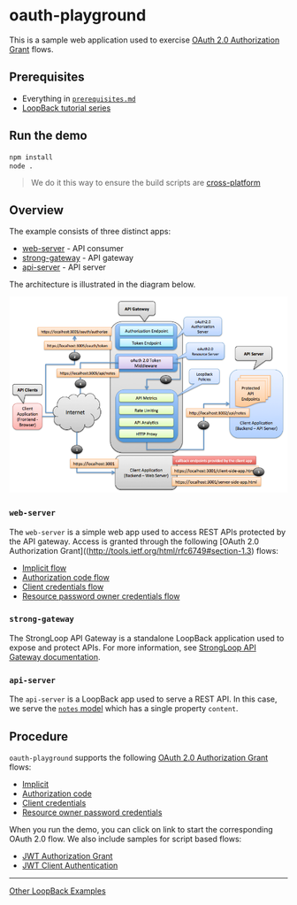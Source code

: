 # oauth-playground

This is a sample web application used to exercise [OAuth 2.0 Authorization Grant](http://tools.ietf.org/html/rfc6749#section-1.3)
flows.

## Prerequisites

- Everything in [`prerequisites.md`](docs/prerequisites.md)
- [LoopBack tutorial series](https://github.com/strongloop/loopback-example#tutorial-series)

## Run the demo

```
npm install
node .
```

> We do it this way to ensure the build scripts are [cross-platform](https://en.wikipedia.org/wiki/Cross-platform)

## Overview

The example consists of three distinct apps:

- [web-server](#web-server) - API consumer
- [strong-gateway](#strong-gateway) - API gateway
- [api-server](#api-server) - API server

The architecture is illustrated in the diagram below.

![architecture-diagram](doc/arch-diagram.png)

### `web-server`

The `web-server` is a simple web app used to access REST APIs protected by the
API gateway. Access is granted through the following [OAuth 2.0 Authorization
Grant]((http://tools.ietf.org/html/rfc6749#section-1.3) flows:

- [Implicit flow](http://docs.strongloop.com/display/LGW/Developer%27s+Guide#Developer'sGuide-Implicitgrant)
- [Authorization code flow](http://docs.strongloop.com/display/LGW/Developer%27s+Guide#Developer'sGuide-Authorizationcodegrant)
- [Client credentials flow](http://docs.strongloop.com/display/LGW/Developer%27s+Guide#Developer'sGuide-Clientcredentialsgrant)
- [Resource password owner credentials flow](http://docs.strongloop.com/display/LGW/Developer%27s+Guide#Developer'sGuide-Resourceownerpasswordcredentialsgrant)

### `strong-gateway`

The StrongLoop API Gateway is a standalone LoopBack application used to expose
and protect APIs. For more information, see [StrongLoop API Gateway documentation](http://docs.strongloop.com/display/LGW/StrongLoop+API+Gateway).

### `api-server`

The `api-server` is a LoopBack app used to serve a REST API. In this case, we
serve the [`notes` model](/api-server/common/models/note.json) which has a
single property `content`.

## Procedure

`oauth-playground` supports the following [OAuth 2.0 Authorization Grant](http://tools.ietf.org/html/rfc6749#section-1.3)
flows:

- [Implicit](http://docs.strongloop.com/display/LGW/Developer%27s+Guide#Developer%27sGuide-Implicitgrant)
- [Authorization code](http://docs.strongloop.com/display/LGW/Developer%27s+Guide#Developer%27sGuide-Authorizationcodegrant)
- [Client credentials](http://docs.strongloop.com/display/LGW/Developer%27s+Guide#Developer%27sGuide-Clientcredentialsgrant)
- [Resource owner password credentials](http://docs.strongloop.com/display/LGW/Developer%27s+Guide#Developer%27sGuide-Resourceownerpasswordcredentialsgrant)

When you run the demo, you can click on link to start the corresponding OAuth
2.0 flow. We also include samples for script based flows:

- [JWT Authorization Grant](scripts/jwt-client-auth.js)
- [JWT Client Authentication](scripts/jwt-auth-grant.js)

---

[Other LoopBack Examples](https://github.com/strongloop/loopback-example)
